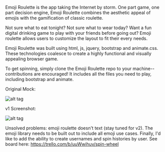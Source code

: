 Emoji Roulette is the app taking the Internet by storm. One part game, one part decision engine, Emoji Roulette combines the aesthetic appeal of emojis with the gamification of classic roulette.

Not sure what to eat tonight? Not sure what to wear today? Want a fun digital drinking game to play with your friends before going out? Emoji roulette allows users to customize the layout to fit their every needs. 

Emoji Roulette was built using html, js, jquery, bootstrap and animate.css. These technologies coalesce to create a highly functional and visually appealing browser game.

To get spinning, simply clone the Emoji Roulette repo to your machine--contributions are encouraged! It includes all the files you need to play, including bootstrap and animate.

Original Mock:

![alt tag](http://i.imgur.com/lbcQ7Y9.png)

v1 Screenshot:

![alt tag](http://i.imgur.com/3pSBv7S.jpg)

Unsolved problems: emoji roulette doesn't text (stay tuned for v2). The emoji library needs to be built out to include all emoji use cases. Finally, I'd like to add the ability to create usernames and spin histories by user. See board here: https://trello.com/b/uuWwihuv/spin-wheel




